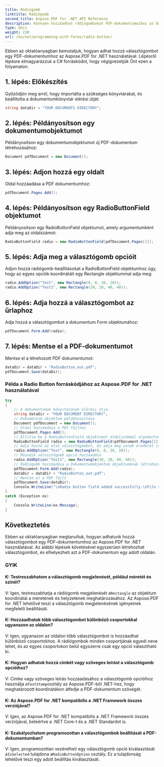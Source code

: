 ```yaml
---
title: Rádiógomb
linktitle: Rádiógomb
second_title: Aspose.PDF for .NET API Reference
description: Könnyen hozzáadhat rádiógombokat PDF-dokumentumaihoz az Aspose.PDF for .NET segítségével.
type: docs
weight: 220
url: /hu/net/programming-with-forms/radio-button/
---
```

Ebben az oktatóanyagban bemutatjuk, hogyan adhat hozzá választógombot egy PDF-dokumentumhoz az Aspose.PDF for .NET használatával. Lépésről lépésre elmagyarázzuk a C# forráskódot, hogy végigvezetjük Önt ezen a folyamaton.

## 1. lépés: Előkészítés

Győződjön meg arról, hogy importálta a szükséges könyvtárakat, és beállította a dokumentumkönyvtár elérési útját:

```csharp
string dataDir = "YOUR DOCUMENTS DIRECTORY";
```

## 2. lépés: Példányosítson egy dokumentumobjektumot

Példányosítson egy dokumentumobjektumot új PDF-dokumentum létrehozásához:

```csharp
Document pdfDocument = new Document();
```

## 3. lépés: Adjon hozzá egy oldalt

Oldal hozzáadása a PDF dokumentumhoz:

```csharp
pdfDocument.Pages.Add();
```

## 4. lépés: Példányosítson egy RadioButtonField objektumot

Példányosítson egy RadioButtonField objektumot, amely argumentumként adja meg az oldalszámot:

```csharp
RadioButtonField radio = new RadioButtonField(pdfDocument.Pages[1]);
```

## 5. lépés: Adja meg a választógomb opcióit

Adjon hozzá rádiógomb-beállításokat a RadioButtonField objektumhoz úgy, hogy az egyes opciók koordinátáit egy Rectangle objektummal adja meg:

```csharp
radio.AddOption("Test", new Rectangle(0, 0, 20, 20));
radio.AddOption("Test1", new Rectangle(20, 20, 40, 40));
```

## 6. lépés: Adja hozzá a választógombot az űrlaphoz

Adja hozzá a választógombot a dokumentum Form objektumához:

```csharp
pdfDocument.Form.Add(radio);
```

## 7. lépés: Mentse el a PDF-dokumentumot

Mentse el a létrehozott PDF dokumentumot:

```csharp
dataDir = dataDir + "RadioButton_out.pdf";
pdfDocument.Save(dataDir);
```

### Példa a Radio Button forráskódjához az Aspose.PDF for .NET használatával 
```csharp
try
{
	// A dokumentumok könyvtárának elérési útja.
	string dataDir = "YOUR DOCUMENT DIRECTORY";
	// Dokumentum objektum példányosítása
	Document pdfDocument = new Document();
	// Oldal hozzáadása a PDF-fájlhoz
	pdfDocument.Pages.Add();
	// Állítsa be a RadioButtonField objektumot oldalszámmal argumentumként
	RadioButtonField radio = new RadioButtonField(pdfDocument.Pages[1]);
	// Adja hozzá az első választógombot, és adja meg annak eredetét is a Rectangle objektum segítségével
	radio.AddOption("Test", new Rectangle(0, 0, 20, 20));
	// Második választógomb opció hozzáadása
	radio.AddOption("Test1", new Rectangle(20, 20, 40, 40));
	// Rádiógomb hozzáadása a Dokumentumobjektum objektumának létrehozásához
	pdfDocument.Form.Add(radio);
	dataDir = dataDir + "RadioButton_out.pdf";
	// Mentse el a PDF fájlt
	pdfDocument.Save(dataDir);
	Console.WriteLine("\nRadio button field added successfully.\nFile saved at " + dataDir);
}
catch (Exception ex)
{
	Console.WriteLine(ex.Message);
}
```

## Következtetés

Ebben az oktatóanyagban megtanultuk, hogyan adhatunk hozzá választógombot egy PDF-dokumentumhoz az Aspose.PDF for .NET használatával. Az alábbi lépések követésével egyszerűen létrehozhat választógombot, és elhelyezheti azt a PDF-dokumentum egy adott oldalán.


### GYIK

#### K: Testreszabhatom a választógomb megjelenését, például méretét és színét?

 V: Igen, testreszabhatja a rádiógomb megjelenését a`Rectangle` az objektum koordinátái a méretének és helyzetének meghatározásához. Az Aspose.PDF for .NET lehetővé teszi a választógomb megjelenésének igényeinek megfelelő beállítását.

#### K: Hozzáadhatok több választógombot különböző csoportokkal ugyanazon az oldalon?

V: Igen, ugyanazon az oldalon több választógombot is hozzáadhat különböző csoportokhoz. A rádiógombok minden csoportjának egyedi neve lehet, és az egyes csoportokon belül egyszerre csak egy opció választható ki.

#### K: Hogyan adhatok hozzá címkét vagy szöveges leírást a választógomb opcióihoz?

 V: Címke vagy szöveges leírás hozzáadásához a választógomb opcióihoz használja a`TextStamp`osztály az Aspose.PDF-ből .NET-hez, hogy meghatározott koordinátákon átfedje a PDF-dokumentum szövegét.

#### K: Az Aspose.PDF for .NET kompatibilis a .NET Framework összes verziójával?

V: Igen, az Aspose.PDF for .NET kompatibilis a .NET Framework összes verziójával, beleértve a .NET Core-t és a .NET Standardot is.

#### K: Szabályozhatom programozottan a választógombok beállítását a PDF-dokumentumban?

 V: Igen, programozottan vezérelheti egy választógomb opció kiválasztását a`IsSelected` tulajdona a`RadioButtonOption` osztály. Ez a tulajdonság lehetővé teszi egy adott beállítás kiválasztását.